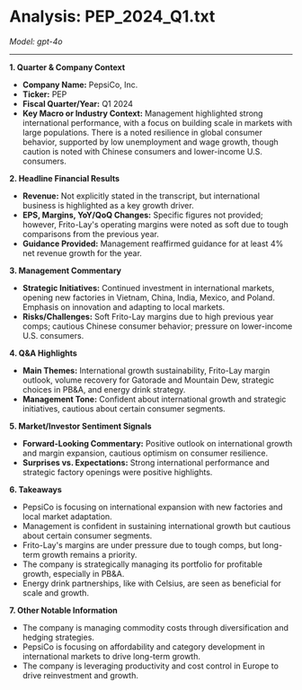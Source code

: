 # Analysis: PEP_2024_Q1.txt

*Model: gpt-4o*

---

**1. Quarter & Company Context**
- **Company Name:** PepsiCo, Inc.
- **Ticker:** PEP
- **Fiscal Quarter/Year:** Q1 2024
- **Key Macro or Industry Context:** Management highlighted strong international performance, with a focus on building scale in markets with large populations. There is a noted resilience in global consumer behavior, supported by low unemployment and wage growth, though caution is noted with Chinese consumers and lower-income U.S. consumers.

**2. Headline Financial Results**
- **Revenue:** Not explicitly stated in the transcript, but international business is highlighted as a key growth driver.
- **EPS, Margins, YoY/QoQ Changes:** Specific figures not provided; however, Frito-Lay's operating margins were noted as soft due to tough comparisons from the previous year.
- **Guidance Provided:** Management reaffirmed guidance for at least 4% net revenue growth for the year.

**3. Management Commentary**
- **Strategic Initiatives:** Continued investment in international markets, opening new factories in Vietnam, China, India, Mexico, and Poland. Emphasis on innovation and adapting to local markets.
- **Risks/Challenges:** Soft Frito-Lay margins due to high previous year comps; cautious Chinese consumer behavior; pressure on lower-income U.S. consumers.

**4. Q&A Highlights**
- **Main Themes:** International growth sustainability, Frito-Lay margin outlook, volume recovery for Gatorade and Mountain Dew, strategic choices in PB&A, and energy drink strategy.
- **Management Tone:** Confident about international growth and strategic initiatives, cautious about certain consumer segments.

**5. Market/Investor Sentiment Signals**
- **Forward-Looking Commentary:** Positive outlook on international growth and margin expansion, cautious optimism on consumer resilience.
- **Surprises vs. Expectations:** Strong international performance and strategic factory openings were positive highlights.

**6. Takeaways**
- PepsiCo is focusing on international expansion with new factories and local market adaptation.
- Management is confident in sustaining international growth but cautious about certain consumer segments.
- Frito-Lay's margins are under pressure due to tough comps, but long-term growth remains a priority.
- The company is strategically managing its portfolio for profitable growth, especially in PB&A.
- Energy drink partnerships, like with Celsius, are seen as beneficial for scale and growth.

**7. Other Notable Information**
- The company is managing commodity costs through diversification and hedging strategies.
- PepsiCo is focusing on affordability and category development in international markets to drive long-term growth.
- The company is leveraging productivity and cost control in Europe to drive reinvestment and growth.